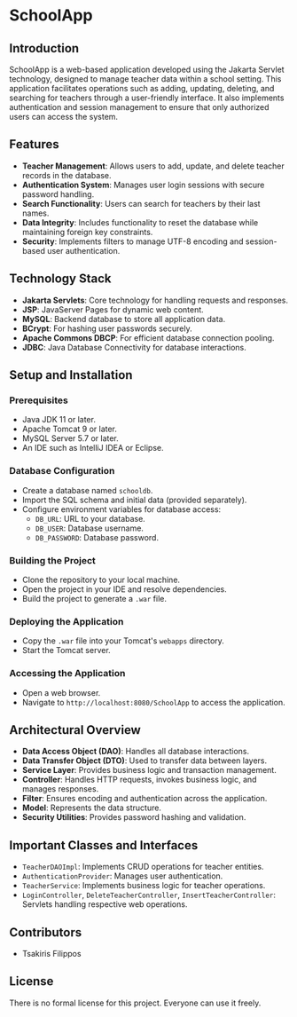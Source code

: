# SchoolApp

## Introduction
SchoolApp is a web-based application developed using the Jakarta Servlet technology, designed to manage teacher data within a school setting. This application facilitates operations such as adding, updating, deleting, and searching for teachers through a user-friendly interface. It also implements authentication and session management to ensure that only authorized users can access the system.

## Features
- **Teacher Management**: Allows users to add, update, and delete teacher records in the database.
- **Authentication System**: Manages user login sessions with secure password handling.
- **Search Functionality**: Users can search for teachers by their last names.
- **Data Integrity**: Includes functionality to reset the database while maintaining foreign key constraints.
- **Security**: Implements filters to manage UTF-8 encoding and session-based user authentication.

## Technology Stack
- **Jakarta Servlets**: Core technology for handling requests and responses.
- **JSP**: JavaServer Pages for dynamic web content.
- **MySQL**: Backend database to store all application data.
- **BCrypt**: For hashing user passwords securely.
- **Apache Commons DBCP**: For efficient database connection pooling.
- **JDBC**: Java Database Connectivity for database interactions.

## Setup and Installation
### Prerequisites
- Java JDK 11 or later.
- Apache Tomcat 9 or later.
- MySQL Server 5.7 or later.
- An IDE such as IntelliJ IDEA or Eclipse.

### Database Configuration
- Create a database named `schooldb`.
- Import the SQL schema and initial data (provided separately).
- Configure environment variables for database access:
  - `DB_URL`: URL to your database.
  - `DB_USER`: Database username.
  - `DB_PASSWORD`: Database password.

### Building the Project
- Clone the repository to your local machine.
- Open the project in your IDE and resolve dependencies.
- Build the project to generate a `.war` file.

### Deploying the Application
- Copy the `.war` file into your Tomcat's `webapps` directory.
- Start the Tomcat server.

### Accessing the Application
- Open a web browser.
- Navigate to `http://localhost:8080/SchoolApp` to access the application.

## Architectural Overview
- **Data Access Object (DAO)**: Handles all database interactions.
- **Data Transfer Object (DTO)**: Used to transfer data between layers.
- **Service Layer**: Provides business logic and transaction management.
- **Controller**: Handles HTTP requests, invokes business logic, and manages responses.
- **Filter**: Ensures encoding and authentication across the application.
- **Model**: Represents the data structure.
- **Security Utilities**: Provides password hashing and validation.

## Important Classes and Interfaces
- `TeacherDAOImpl`: Implements CRUD operations for teacher entities.
- `AuthenticationProvider`: Manages user authentication.
- `TeacherService`: Implements business logic for teacher operations.
- `LoginController`, `DeleteTeacherController`, `InsertTeacherController`: Servlets handling respective web operations.

## Contributors
- Tsakiris Filippos

## License
There is no formal license for this project. Everyone can use it freely.
